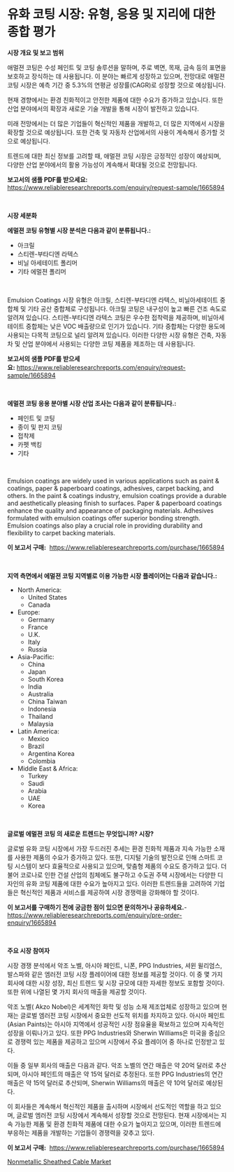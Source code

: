 <p><h1>유화 코팅 시장: 유형, 응용 및 지리에 대한 종합 평가</h1></p><p><strong>시장 개요 및 보고 범위</strong></p>
<p><p>애멀젼 코팅은 수성 페인트 및 코팅 솔루션을 말하며, 주로 벽면, 목재, 금속 등의 표면을 보호하고 장식하는 데 사용됩니다. 이 분야는 빠르게 성장하고 있으며, 전망대로 애멀젼 코팅 시장은 예측 기간 중 5.3%의 연평균 성장률(CAGR)로 성장할 것으로 예상됩니다. </p><p>현재 경향에서는 환경 친화적이고 안전한 제품에 대한 수요가 증가하고 있습니다. 또한 산업 분야에서의 확장과 새로운 기술 개발을 통해 시장이 발전하고 있습니다. </p><p>미래 전망에서는 더 많은 기업들이 혁신적인 제품을 개발하고, 더 많은 지역에서 시장을 확장할 것으로 예상됩니다. 또한 건축 및 자동차 산업에서의 사용이 계속해서 증가할 것으로 예상됩니다.</p><p>트렌드에 대한 최신 정보를 고려할 때, 애멀젼 코팅 시장은 긍정적인 성장이 예상되며, 다양한 산업 분야에서의 활용 가능성이 계속해서 확대될 것으로 전망됩니다.</p></p>
<p><strong>보고서의 샘플 PDF를 받으세요:</strong> <a href="https://www.reliableresearchreports.com/enquiry/request-sample/1665894">https://www.reliableresearchreports.com/enquiry/request-sample/1665894</a></p>
<p>&nbsp;</p>
<p><strong>시장 세분화</strong></p>
<p><strong>에멀젼 코팅 유형별 시장 분석은 다음과 같이 분류됩니다.:</strong></p>
<p><ul><li>아크릴</li><li>스티렌-부타디엔 라텍스</li><li>비닐 아세테이트 폴리머</li><li>기타 에멀젼 폴리머</li></ul></p>
<p>&nbsp;</p>
<p><p>Emulsion Coatings 시장 유형은 아크릴, 스티렌-부타디엔 라텍스, 비닐아세테이트 중합체 및 기타 공산 중합체로 구성됩니다. 아크릴 코팅은 내구성이 높고 빠른 건조 속도로 알려져 있습니다. 스티렌-부타디엔 라텍스 코팅은 우수한 접착력을 제공하며, 비닐아세테이트 중합체는 낮은 VOC 배출량으로 인기가 있습니다. 기타 중합체는 다양한 용도에 사용되는 다목적 코팅으로 널리 알려져 있습니다. 이러한 다양한 시장 유형은 건축, 자동차 및 산업 분야에서 사용되는 다양한 코팅 제품을 제조하는 데 사용됩니다.</p></p>
<p><strong>보고서의 샘플 PDF를 받으세요:</strong>&nbsp;<a href="https://www.reliableresearchreports.com/enquiry/request-sample/1665894">https://www.reliableresearchreports.com/enquiry/request-sample/1665894</a></p>
<p>&nbsp;</p>
<p><strong> 에멀젼 코팅 응용 분야별 시장 산업 조사는 다음과 같이 분류됩니다.:</strong></p>
<p><ul><li>페인트 및 코팅</li><li>종이 및 판지 코팅</li><li>접착제</li><li>카펫 백킹</li><li>기타</li></ul></p>
<p>&nbsp;</p>
<p><p>Emulsion coatings are widely used in various applications such as paint & coatings, paper & paperboard coatings, adhesives, carpet backing, and others. In the paint & coatings industry, emulsion coatings provide a durable and aesthetically pleasing finish to surfaces. Paper & paperboard coatings enhance the quality and appearance of packaging materials. Adhesives formulated with emulsion coatings offer superior bonding strength. Emulsion coatings also play a crucial role in providing durability and flexibility to carpet backing materials.</p></p>
<p><strong>이 보고서 구매:</strong>&nbsp; <a href="https://www.reliableresearchreports.com/purchase/1665894">https://www.reliableresearchreports.com/purchase/1665894</a></p>
<p>&nbsp;</p>
<p><strong>지역 측면에서 에멀젼 코팅 지역별로 이용 가능한 시장 플레이어는 다음과 같습니다.:</strong></p>
<p><ul>
    <li>
        North America:
        <ul>
            <li>United States</li>
            <li>Canada</li>
        </ul>
    </li>
    <li>
        Europe:
        <ul>
            <li>Germany</li>
            <li>France</li>
            <li>U.K.</li>
            <li>Italy</li>
            <li>Russia</li>
        </ul>
    </li>
    <li>
        Asia-Pacific:
        <ul>
            <li>China</li>
            <li>Japan</li>
            <li>South Korea</li>
            <li>India</li>
            <li>Australia</li>
            <li>China Taiwan</li>
            <li>Indonesia</li>
            <li>Thailand</li>
            <li>Malaysia</li>
        </ul>
    </li>
    <li>
        Latin America:
        <ul>
            <li>Mexico</li>
            <li>Brazil</li>
            <li>Argentina Korea</li>
            <li>Colombia</li>
        </ul>
    </li>
    <li>
        Middle East & Africa:
        <ul>
            <li>Turkey</li>
            <li>Saudi</li>
            <li>Arabia</li>
            <li>UAE</li>
            <li>Korea</li>
        </ul>
    </li>
    </ul></p>
<p>&nbsp;</p>
<p><strong>글로벌 에멀젼 코팅 의 새로운 트렌드는 무엇입니까? 시장?</strong></p>
<p><p>글로벌 유화 코팅 시장에서 가장 두드러진 추세는 환경 친화적 제품과 지속 가능한 소재를 사용한 제품의 수요가 증가하고 있다. 또한, 디지털 기술의 발전으로 인해 스마트 코팅 시스템이 보다 효율적으로 사용되고 있으며, 맞춤형 제품의 수요도 증가하고 있다. 더불어 코로나로 인한 건설 산업의 침체에도 불구하고 수도권 주택 시장에서는 다양한 디자인의 유화 코팅 제품에 대한 수요가 높아지고 있다. 이러한 트렌드들을 고려하여 기업들은 혁신적인 제품과 서비스를 제공하여 시장 경쟁력을 강화해야 할 것이다.</p></p>
<p><strong>이 보고서를 구매하기 전에 궁금한 점이 있으면 문의하거나 공유하세요.</strong>- <a href="https://www.reliableresearchreports.com/enquiry/pre-order-enquiry/1665894">https://www.reliableresearchreports.com/enquiry/pre-order-enquiry/1665894</a></p>
<p>&nbsp;</p>
<p><strong>주요 시장 참여자</strong></p>
<p><p>시장 경쟁 분석에서 악조 노벨, 아시아 페인트, 니폰, PPG Industries, 셔윈 윌리엄스, 발스파와 같은 엠러전 코팅 시장 플레이어에 대한 정보를 제공할 것이다. 이 중 몇 가지 회사에 대한 시장 성장, 최신 트렌드 및 시장 규모에 대한 자세한 정보도 포함할 것이다. 또한 위에 나열된 몇 가지 회사의 매출을 제공할 것이다.</p><p>악조 노벨( Akzo Nobel)은 세계적인 화학 및 성능 소재 제조업체로 성장하고 있으며 현재는 글로벌 엠러전 코팅 시장에서 중요한 선도적 위치를 차지하고 있다. 아시아 페인트(Asian Paints)는 아시아 지역에서 성공적인 시장 점유율을 확보하고 있으며 지속적인 성장을 이뤄나가고 있다. 또한 PPG Industries와 Sherwin Williams은 미국을 중심으로 경쟁력 있는 제품을 제공하고 있으며 시장에서 주요 플레이어 중 하나로 인정받고 있다.</p><p>이들 중 일부 회사의 매출은 다음과 같다. 악조 노벨의 연간 매출은 약 20억 달러로 추산되며, 아시아 페인트의 매출은 약 15억 달러로 추정된다. 또한 PPG Industries의 연간 매출은 약 15억 달러로 추산되며, Sherwin Williams의 매출은 약 10억 달러로 예상된다.</p><p>이 회사들은 계속해서 혁신적인 제품을 출시하며 시장에서 선도적인 역할을 하고 있으며, 글로벌 엠러전 코팅 시장에서 계속해서 성장할 것으로 전망된다. 현재 시장에서는 지속 가능한 제품 및 환경 친화적 제품에 대한 수요가 높아지고 있으며, 이러한 트렌드에 부응하는 제품을 개발하는 기업들이 경쟁력을 갖추고 있다.</p></p>
<p><strong>이 보고서 구매:</strong>&nbsp;&nbsp;<a href="https://www.reliableresearchreports.com/purchase/1665894">https://www.reliableresearchreports.com/purchase/1665894</a></p>
<p><p><a href="https://github.com/Sinjinluong3e0awx2m195k76/Market-Research-Report-List-1/blob/main/nonmetallic-sheathed-cable-market.md">Nonmetallic Sheathed Cable Market</a></p></p>
